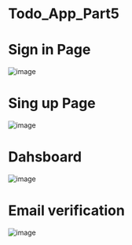 # Todo_App_Part5
# Sign in Page
![image](https://github.com/user-attachments/assets/124cc98a-b673-4620-b1ee-7fd2af1cb1a5)
# Sing up Page
![image](https://github.com/user-attachments/assets/84911696-efdf-492d-92b7-d626190e2222)
# Dahsboard
![image](https://github.com/user-attachments/assets/0f97cae9-b54d-4808-b98c-04f0a91336b0)
# Email verification
![image](https://github.com/user-attachments/assets/093aa501-84a0-4c60-8d40-a283dc41a909)


